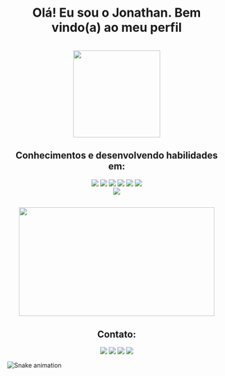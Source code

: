 
<h1 align="center">Olá! Eu sou o Jonathan. Bem vindo(a) ao meu perfil</h1><br>

<div align="center">
  <img height="200em" src="https://github-readme-stats.vercel.app/api?username=KlotJota&show_icons=true&theme=gotham&include_all_commits=true&count_private=true"/><br>
  
  <h2>Conhecimentos e desenvolvendo habilidades em:</h2>
  <img src='https://img.shields.io/badge/Python-3776AB?style=for-the-badge&logo=python&logoColor=white'>
  <img src='https://img.shields.io/badge/C%2B%2B-00599C?style=for-the-badge&logo=c%2B%2B&logoColor=white'>
  <img src='https://img.shields.io/badge/HTML5-E34F26?style=for-the-badge&logo=html5&logoColor=white'>
  <img src='https://img.shields.io/badge/CSS-239120?&style=for-the-badge&logo=css3&logoColor=white'>
  <img src='https://img.shields.io/badge/flask-%23000.svg?style=for-the-badge&logo=flask&logoColor=white'>
  <img src='https://img.shields.io/badge/c%23-%23239120.svg?style=for-the-badge&logo=c-sharp&logoColor=white'>
  <br>
  <img src='https://img.shields.io/badge/mysql-%2300f.svg?style=for-the-badge&logo=mysql&logoColor=white'>
  
  ##
  <img src="https://wallpaperaccess.com/full/2825710.gif" width="450" height="250"/>
</div>

<div align='center'>
  <h2>Contato:</h2>
  <a href = "mailto:jgspecamillio@gmail.com"><img src="https://img.shields.io/badge/Gmail-D14836?style=for-the-badge&logo=gmail&logoColor=white" target="_blank"></a>
  <a href = "mailto:jonathan.specamillio@hotmail.com"><img src="https://img.shields.io/badge/Microsoft_Outlook-0078D4?style=for-the-badge&logo=microsoft-outlook&logoColor=white" target="_blank"></a>
  <a href="https://www.instagram.com/_jonathan_gs_/" target="_blank"><img src="https://img.shields.io/badge/-Instagram-%23E4405F?style=for-the-badge&logo=instagram&logoColor=white" target="_blank"></a>
  <a href="https://www.linkedin.com/in/jonathan-garcia-speçamillio-619252224/" target="_blank"><img src="https://img.shields.io/badge/-LinkedIn-%230077B5?style=for-the-badge&logo=linkedin&logoColor=white" target="_blank"></a> 
</div>

![Snake animation](https://github.com/KlotJota/KlotJota/blob/output/github-contribution-grid-snake.svg)
  


